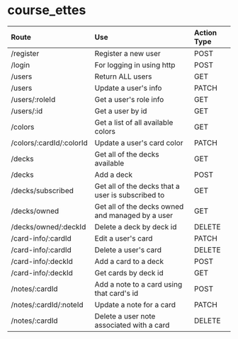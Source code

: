# course_ettes

| Route | Use | Action Type |
| :---  | :---|     :---  |
| /register  | Register a new user   |      POST     |
| /login  | For logging in using http     |   POST |
| /users  | Return ALL users       | GET |
| /users  | Update a user's info       | PATCH |
| /users/:roleId  | Get a user's role info       | GET |
| /users/:id | Get a user by id       | GET |
| /colors  | Get a list of all available colors | GET |
| /colors/:cardId/:colorId  | Update a user's card color | PATCH |
| /decks  | Get all of the decks available       | GET |
| /decks  | Add a deck      | POST |
| /decks/subscribed | Get all of the decks that a user is subscribed to       | GET |
| /decks/owned  | Get all of the decks owned and managed by a user       | GET |
| /decks/owned/:deckId  | Delete a deck by deck id       | DELETE |
| /card-info/:cardId  | Edit a user's card        | PATCH |
| /card-info/:cardId   | Delete a user's card       | DELETE |
| /card-info/:deckId   | Add a card to a deck | POST |
| /card-info/:deckId   | Get cards by deck id        | GET |
| /notes/:cardId   | Add a note to a card using that card's id       | POST |
| /notes/:cardId/:noteId  | Update a note for a card       | PATCH |
| /notes/:cardId   | Delete a user note associated with a card      | DELETE |
